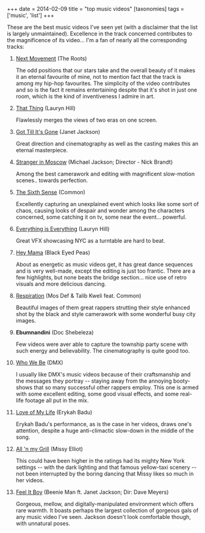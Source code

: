 +++
date = 2014-02-09
title = "top music videos"
[taxonomies]
tags = ['music', 'list']
+++

These are the best music videos I've seen yet (with a disclaimer that
the list is largely unmaintained). Excellence in the track concerned
contributes to the magnificence of its video... I'm a fan of nearly
all the corresponding tracks:

1.  [Next Movement] (The Roots)

    The odd positions that our stars take and the overall beauty of it
    makes it an eternal favourite of mine, not to mention fact that the
    track is among my hip-hop favourites. The simplicity of the video
    contributes and so is the fact it remains entertaining despite that
    it's shot in just one room, which is the kind of inventiveness I
    admire in art.

2.  [That Thing] (Lauryn Hill)

    Flawlessly merges the views of two eras on one screen.

3.  [Got Till It's Gone] (Janet Jackson)

    Great direction and cinematography as well as the casting makes this
    an eternal masterpiece.

4.  [Stranger in Moscow] (Michael Jackson; Director - Nick Brandt)

    Among the best camerawork and editing with magnificent slow-motion
    scenes.. towards perfection.

5.  [The Sixth Sense] (Common)

    Excellently capturing an unexplained event which looks like some
    sort of chaos, causing looks of despair and wonder among the
    characters concerned, some catching it on tv, some near the
    event... powerful.

6.  [Everything is Everything] (Lauryn Hill)

    Great VFX showcasing NYC as a turntable are hard to beat.

7.  [Hey Mama] (Black Eyed Peas)

    About as energetic as music videos get, it has great dance sequences
    and is very well-made, except the editing is just too frantic. There
    are a few highlights, but none beats the bridge section... nice use
    of retro visuals and more delicious dancing.

8.  [Respiration] (Mos Def & Talib Kweli feat. Common)

    Beautiful images of them great rappers strutting their style
    enhanced shot by the black and style camerawork with some wonderful
    busy city images.

9.  **Ebumnandini** (Doc Shebeleza)

    Few videos were aver able to capture the township party scene with
    such energy and believability. The cinematography is quite good too.

10. [Who We Be] (DMX)

    I usually like DMX's music videos because of their craftsmanship
    and the messages they portray -- staying away from the annoying
    booty-shows that so many successful other rappers employ. This one
    is armed with some excellent editing, some good visual effects, and
    some real-life footage all put in the mix.

11. [Love of My Life] (Erykah Badu)

    Erykah Badu's performance, as is the case in her videos, draws
    one's attention, despite a huge anti-climactic slow-down in the
    middle of the song.

12. [All 'n my Grill] (Missy Elliot)

    This could have been higher in the ratings had its mighty New York
    settings -- with the dark lighting and that famous yellow-taxi
    scenery -- not been interrupted by the boring dancing that Missy
    likes so much in her videos.

13. [Feel It Boy] (Beenie Man ft. Janet Jackson; Dir: Dave Meyers)

    Gorgeous, mellow, and digitally-manipulated environment which offers
    rare warmth. It boasts perhaps the largest collection of gorgeous
    gals of any music video I've seen. Jackson doesn't look
    comfortable though, with unnatural poses.

  [Next Movement]: http://www.youtube.com/watch?v=qm7Xt2Qsjcg
  [That Thing]: http://www.youtube.com/watch?v=T6QKqFPRZSA
  [Got Till It's Gone]: http://www.youtube.com/watch?v=uznTHSEgx4U
  [Stranger in Moscow]: http://www.youtube.com/watch?v=pEEMi2j6lYE
  [The Sixth Sense]: http://www.youtube.com/watch?v=KTGxPiEg7iM
  [Everything is Everything]: http://www.youtube.com/watch?v=i3_dOWYHS7I
  [Hey Mama]: http://www.youtube.com/watch?v=rtczBseiAac
  [Respiration]: http://www.youtube.com/watch?v=eeTnog5RRQo
  [Who We Be]: http://www.youtube.com/watch?v=sB2_MmtMoIc
  [Love of My Life]: http://www.youtube.com/watch?v=dNk3R23Twgw
  [All 'n my Grill]: http://www.youtube.com/watch?v=ISy8ta10exg
  [Feel It Boy]: http://www.youtube.com/watch?v=xPNTbH4oP6s
